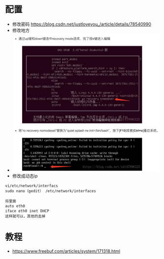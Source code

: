 # 配置
* 修改密码 https://blog.csdn.net/justloveyou_/article/details/78540990
* 修改地方 
* ![avatar](https://github.com/haidragon/NetworkTrafficAnalysis/blob/master/ctf/Breach1.0/images/%E4%BF%AE%E6%94%B9%E5%AF%86%E7%A0%81.jpg)
* 修改成动态ip
```
vi/etc/network/interfacs
sudo nano（gedit） /etc/network/interfaces

将里面
auto eth0
iface eth0 inet DHCP
这样就可以，其他的去掉
```
# 教程
* https://www.freebuf.com/articles/system/171318.html
